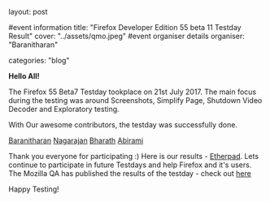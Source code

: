 layout: post

#event information
title:  "Firefox Developer Edition 55 beta 11 Testday Result"
cover: "../assets/qmo.jpeg"
#event organiser details
organiser: "Baranitharan"

categories: "blog"


**Hello All!**

<p>The  Firefox 55 Beta7 Testday tookplace on  21st July 2017. The main focus during the testing was around Screenshots, Simplify Page, Shutdown Video Decoder and Exploratory testing.</p>
<p>With Our awesome contributors, the testday was successfully done.</p>


 [Baranitharan](https://twitter.com/baranicool)
 [Nagarajan](https://twitter.com/rnagarajan96)
 [Bharath](https://twitter.com)
 [Abirami](https://twitter.com/abiramisd)



Thank you everyone for participating :)
Here is our results - [Etherpad](https://public.etherpad-mozilla.org/p/MozillaIN_QA_Firefox_Developer_Edition_55_Beta_11). Lets continue to participate in future Testdays and help Firefox and it's users.
The Mozilla QA has published the results of the testday - check out [here](https://quality.mozilla.org/2017/07/firefox-developer-edition-55-beta-11-testday-results/)
<p>Happy Testing!</p>
